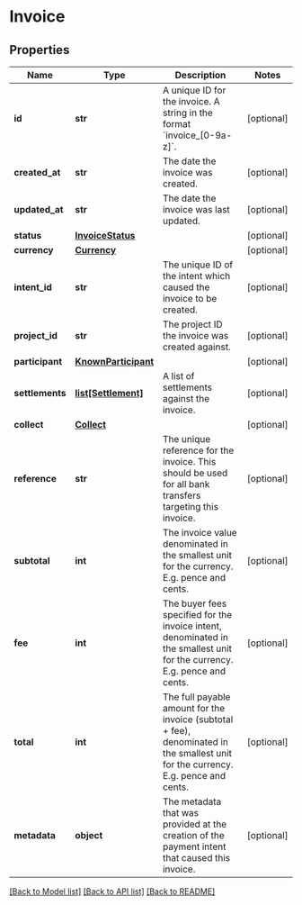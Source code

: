 # Invoice

## Properties
Name | Type | Description | Notes
------------ | ------------- | ------------- | -------------
**id** | **str** | A unique ID for the invoice.  A string in the format &#x60;invoice_[0-9a-z]&#x60;. | [optional] 
**created_at** | **str** | The date the invoice was created. | [optional] 
**updated_at** | **str** | The date the invoice was last updated. | [optional] 
**status** | [**InvoiceStatus**](InvoiceStatus.md) |  | [optional] 
**currency** | [**Currency**](Currency.md) |  | [optional] 
**intent_id** | **str** | The unique ID of the intent which caused the invoice to be created. | [optional] 
**project_id** | **str** | The project ID the invoice was created against. | [optional] 
**participant** | [**KnownParticipant**](KnownParticipant.md) |  | [optional] 
**settlements** | [**list[Settlement]**](Settlement.md) | A list of settlements against the invoice. | [optional] 
**collect** | [**Collect**](Collect.md) |  | [optional] 
**reference** | **str** | The unique reference for the invoice. This should be used for all bank transfers targeting this invoice. | [optional] 
**subtotal** | **int** | The invoice value denominated in the smallest unit for the currency. E.g. pence and cents. | [optional] 
**fee** | **int** | The buyer fees specified for the invoice intent, denominated in the smallest unit for the currency. E.g. pence and cents. | [optional] 
**total** | **int** | The full payable amount for the invoice (subtotal + fee), denominated in the smallest unit for the currency. E.g. pence and cents. | [optional] 
**metadata** | **object** | The metadata that was provided at the creation of the payment intent that caused this invoice. | [optional] 

[[Back to Model list]](../README.md#documentation-for-models) [[Back to API list]](../README.md#documentation-for-api-endpoints) [[Back to README]](../README.md)


